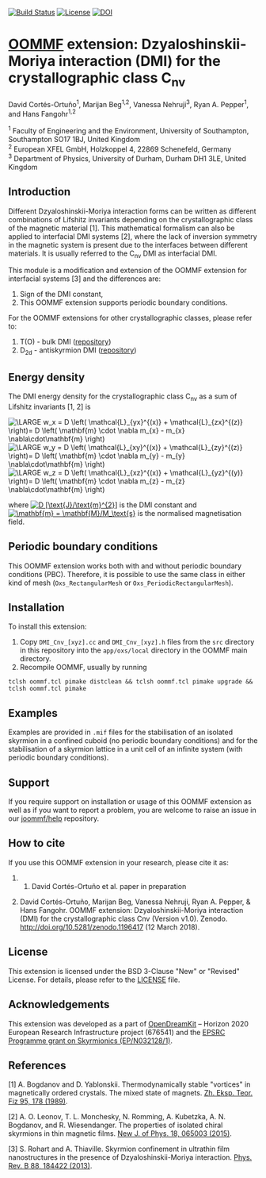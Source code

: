 [![Build Status](https://travis-ci.org/joommf/oommf-extension-dmi-cnv.svg?branch=master)](https://travis-ci.org/joommf/oommf-extension-dmi-cnv)
[![License](https://img.shields.io/badge/License-BSD%203--Clause-blue.svg)](https://opensource.org/licenses/BSD-3-Clause)
[![DOI](https://zenodo.org/badge/DOI/10.5281/zenodo.1196417.svg)](https://doi.org/10.5281/zenodo.1196417)

# [OOMMF](https://math.nist.gov/oommf/) extension: Dzyaloshinskii-Moriya interaction (DMI) for the crystallographic class C<sub>nv</sub>

David Cortés-Ortuño<sup>1</sup>, Marijan Beg<sup>1,2</sup>, Vanessa Nehruji<sup>3</sup>, Ryan A. Pepper<sup>1</sup>, and Hans Fangohr<sup>1,2</sup>

<sup>1</sup> Faculty of Engineering and the Environment, University of Southampton, Southampton SO17 1BJ, United Kingdom  
<sup>2</sup> European XFEL GmbH, Holzkoppel 4, 22869 Schenefeld, Germany  
<sup>3</sup> Department of Physics, University of Durham, Durham DH1 3LE, United Kingdom

## Introduction

Different Dzyaloshinskii-Moriya interaction forms can be written as different combinations of Lifshitz invariants depending on the crystallographic class of the magnetic material [1]. This mathematical formalism can also be applied to interfacial DMI systems [2], where the lack of inversion symmetry in the magnetic system is present due to the interfaces between different materials. It is usually referred to the C<sub>nv</sub> DMI as interfacial DMI.

This module is a modification and extension of the OOMMF extension for interfacial systems [3] and the differences are:

1. Sign of the DMI constant,
2. This OOMMF extension supports periodic boundary conditions.

For the OOMMF extensions for other crystallographic classes, please refer to:

1. T(O) - bulk DMI ([repository](https://github.com/joommf/oommf-extension-dmi-t))
2. D<sub>2d</sub> - antiskyrmion DMI ([repository](https://github.com/joommf/oommf-extension-dmi-d2d))

## Energy density

The DMI energy density for the crystallographic class C<sub>nv</sub> as a sum of Lifshitz invariants [1, 2] is

<a bhref="https://www.codecogs.com/eqnedit.php?latex=\LARGE&space;w_x&space;=&space;D&space;\left(&space;\mathcal{L}_{yx}^{(y)}&space;&plus;&space;\mathcal{L}_{zx}^{(z)}&space;\right)=&space;D&space;\left(&space;\mathbf{m}&space;\cdot&space;\nabla&space;m_{x}&space;-&space;m_{x}&space;\nabla\cdot\mathbf{m}&space;\right)" target="_blank"><img src="https://latex.codecogs.com/gif.latex?\LARGE&space;w_x&space;=&space;D&space;\left(&space;\mathcal{L}_{yx}^{(y)}&space;&plus;&space;\mathcal{L}_{zx}^{(z)}&space;\right)=&space;D&space;\left(&space;\mathbf{m}&space;\cdot&space;\nabla&space;m_{x}&space;-&space;m_{x}&space;\nabla\cdot\mathbf{m}&space;\right)" title="\LARGE w_x = D \left( \mathcal{L}_{yx}^{(x)} + \mathcal{L}_{zx}^{(z)} \right)= D \left( \mathbf{m} \cdot \nabla m_{x} - m_{x} \nabla\cdot\mathbf{m} \right)" /></a>
<a bhref="https://www.codecogs.com/eqnedit.php?latex=\LARGE&space;w_y&space;=&space;D&space;\left(&space;\mathcal{L}_{xy}^{(x)}&space;&plus;&space;\mathcal{L}_{zy}^{(z)}&space;\right)=&space;D&space;\left(&space;\mathbf{m}&space;\cdot&space;\nabla&space;m_{y}&space;-&space;m_{y}&space;\nabla\cdot\mathbf{m}&space;\right)" target="_blank"><img src="https://latex.codecogs.com/gif.latex?\LARGE&space;w_y&space;=&space;D&space;\left(&space;\mathcal{L}_{xy}^{(x)}&space;&plus;&space;\mathcal{L}_{zy}^{(z)}&space;\right)=&space;D&space;\left(&space;\mathbf{m}&space;\cdot&space;\nabla&space;m_{y}&space;-&space;m_{y}&space;\nabla\cdot\mathbf{m}&space;\right)" title="\LARGE w_y = D \left( \mathcal{L}_{xy}^{(x)} + \mathcal{L}_{zy}^{(z)} \right)= D \left( \mathbf{m} \cdot \nabla m_{y} - m_{y} \nabla\cdot\mathbf{m} \right)" /></a>
<a bhref="https://www.codecogs.com/eqnedit.php?latex=\LARGE&space;w_z&space;=&space;D&space;\left(&space;\mathcal{L}_{xz}^{(x)}&space;&plus;&space;\mathcal{L}_{yz}^{(y)}&space;\right)=&space;D&space;\left(&space;\mathbf{m}&space;\cdot&space;\nabla&space;m_{z}&space;-&space;m_{z}&space;\nabla\cdot\mathbf{m}&space;\right)" target="_blank"><img src="https://latex.codecogs.com/gif.latex?\LARGE&space;w_z&space;=&space;D&space;\left(&space;\mathcal{L}_{xz}^{(x)}&space;&plus;&space;\mathcal{L}_{yz}^{(y)}&space;\right)=&space;D&space;\left(&space;\mathbf{m}&space;\cdot&space;\nabla&space;m_{z}&space;-&space;m_{z}&space;\nabla\cdot\mathbf{m}&space;\right)" title="\LARGE w_z = D \left( \mathcal{L}_{xz}^{(x)} + \mathcal{L}_{yz}^{(y)} \right)= D \left( \mathbf{m} \cdot \nabla m_{z} - m_{z} \nabla\cdot\mathbf{m} \right)" /></a>

where <a href="https://www.codecogs.com/eqnedit.php?latex=D&space;[\text{J}/\text{m}^{2}]" target="_blank"><img src="https://latex.codecogs.com/gif.latex?D&space;[\text{J}/\text{m}^{2}]" title="D [\text{J}/\text{m}^{2}]" /></a> is the DMI constant and <a href="https://www.codecogs.com/eqnedit.php?latex=\mathbf{m}&space;=&space;\mathbf{M}/M_\text{s}" target="_blank"><img src="https://latex.codecogs.com/gif.latex?\mathbf{m}&space;=&space;\mathbf{M}/M_\text{s}" title="\mathbf{m} = \mathbf{M}/M_\text{s}" /></a> is the normalised magnetisation field.

## Periodic boundary conditions

This OOMMF extension works both with and without periodic boundary conditions (PBC). Therefore, it is possible to use the same class in either kind of mesh (`Oxs_RectangularMesh` or `Oxs_PeriodicRectangularMesh`).

## Installation

To install this extension:
1. Copy `DMI_Cnv_[xyz].cc` and `DMI_Cnv_[xyz].h` files from the `src` directory in this repository into the `app/oxs/local` directory in the OOMMF main directory.
2. Recompile OOMMF, usually by running
```
tclsh oommf.tcl pimake distclean && tclsh oommf.tcl pimake upgrade && tclsh oommf.tcl pimake
```

## Examples

Examples are provided in `.mif` files for the stabilisation of an isolated skyrmion in a confined cuboid (no periodic boundary conditions) and for the stabilisation of a skyrmion lattice in a unit cell of an infinite system (with periodic boundary conditions).

## Support

If you require support on installation or usage of this OOMMF extension as well as if you want to report a problem, you are welcome to raise an issue in our [joommf/help](https://github.com/joommf/help) repository.

## How to cite

If you use this OOMMF extension in your research, please cite it as:

1. 1. David Cortés-Ortuño et al. paper in preparation

2. David Cortés-Ortuño, Marijan Beg, Vanessa Nehruji, Ryan A. Pepper, & Hans Fangohr. OOMMF extension: Dzyaloshinskii-Moriya interaction (DMI) for the crystallographic class Cnv (Version v1.0). Zenodo. http://doi.org/10.5281/zenodo.1196417 (12 March 2018).

## License

This extension is licensed under the BSD 3-Clause "New" or "Revised" License. For details, please refer to the [LICENSE](LICENSE) file.

## Acknowledgements

This extension was developed as a part of [OpenDreamKit](http://opendreamkit.org/) – Horizon 2020 European Research Infrastructure project (676541) and the [EPSRC Programme grant on Skyrmionics (EP/N032128/1)](https://www.skyrmions.ac.uk/).

## References

[1] A. Bogdanov and D. Yablonskii. Thermodynamically stable "vortices" in magnetically ordered crystals. The mixed state of magnets. [Zh. Eksp. Teor. Fiz 95, 178 (1989)](http://www.jetp.ac.ru/cgi-bin/e/index/e/68/1/p101?a=list).

[2] A. O. Leonov, T. L. Monchesky, N. Romming, A. Kubetzka, A. N. Bogdanov, and R. Wiesendanger. The properties of isolated chiral skyrmions in thin magnetic films. [New J. of Phys. 18, 065003 (2015)](http://iopscience.iop.org/article/10.1088/1367-2630/18/6/065003/meta).

[3] S. Rohart and A. Thiaville. Skyrmion confinement in ultrathin film nanostructures in the presence of Dzyaloshinskii-Moriya interaction. [Phys. Rev. B 88, 184422 (2013)](http://journals.aps.org/prb/abstract/10.1103/PhysRevB.88.184422).
